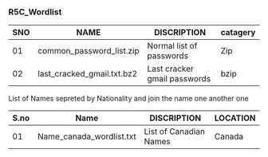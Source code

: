 ### R5C_Wordlist
| SNO |            NAME             |             DISCRIPTION             |       catagery     |
| --- | --------------------------- | ----------------------------------- |---------------------
|  01 | common_password_list.zip    |    Normal list of passwords         |        Zip         |
|  02 | last_cracked_gmail.txt.bz2  |    Last cracker gmail passwords     |        bzip        |


List of Names sepreted by Nationality and join the name one another one

| S.no |          Name              |         DISCRIPTION                 |     LOCATION      |
|------|----------------------------|-------------------------------------|-------------------|
|  01  | Name_canada_wordlist.txt   | List of Canadian Names              |      Canada       |
